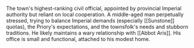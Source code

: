 The town's highest-ranking civil official, appointed by provincial Imperial authority but reliant on local cooperation. A middle-aged man perpetually stressed, trying to balance Imperial demands (especially [[Sunstone]] quotas), the Priory's expectations, and the townsfolk's needs and stubborn traditions. He likely maintains a wary relationship with [[Abbot Aris]]. His office is small and functional, attached to his modest home.